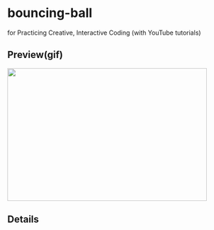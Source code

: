 # bouncing-ball
for Practicing Creative, Interactive Coding (with YouTube tutorials)

Preview(gif)
-------------
<div>
<img src="/path/to/bouncing-ball-preview.gif" width="450px" height="300px"</img>
</div>



Details
-------------
